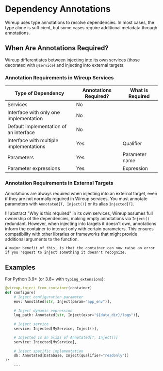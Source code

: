 # Dependency Annotations

Wireup uses type annotations to resolve dependencies. In most cases, the type alone is sufficient, but some cases require additional metadata through annotations.

## When Are Annotations Required?

Wireup differentiates between injecting into its own services (those decorated with `@service`) and injecting into external targets.

### Annotation Requirements in Wireup Services

| Type of Dependency                      | Annotations Required? | What is Required |
| --------------------------------------- | --------------------- | ---------------- |
| Services                                | No                    |                  |
| Interface with only one implementation  | No                    |                  |
| Default implementation of an interface  | No                    |                  |
| Interface with multiple implementations | Yes                   | Qualifier        |
| Parameters                              | Yes                   | Parameter name   |
| Parameter expressions                   | Yes                   | Expression       |
 

### Annotation Requirements in External Targets

Annotations are always required when injecting into an external target, even if they are not normally required in Wireup services. You must annotate parameters with `Annotated[T, Inject()]` or its alias `Injected[T]`.

!!! abstract "Why is this required"
    In its own services, Wireup assumes full ownership of the dependencies, making empty annotations via `Inject()` redundant. However, when injecting into targets it doesn't own, annotations inform the container to interact only with certain parameters. This ensures compatibility with other libraries or frameworks that might provide additional arguments to the function.

    A major benefit of this, is that the container can now raise an error if you request to inject something it doesn't recognize.

## Examples

For Python 3.9+ (or 3.8+ with `typing_extensions`):

```python
@wireup.inject_from_container(container)
def configure(
    # Inject configuration parameter
    env: Annotated[str, Inject(param="app_env")],
    
    # Inject dynamic expression
    log_path: Annotated[str, Inject(expr="${data_dir}/logs")],
    
    # Inject service
    service: Injected[MyService, Inject()],

    # Injected is an alias of Annotated[T, Inject()]
    service: Injected[MyService],
    
    # Inject specific implementation
    db: Annotated[Database, Inject(qualifier="readonly")]
):
    ...
```
